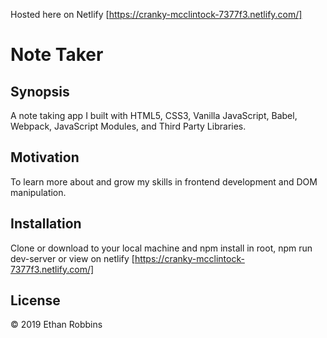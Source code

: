 
Hosted here on Netlify [https://cranky-mcclintock-7377f3.netlify.com/]


# Note Taker
## Synopsis

A note taking app I  built with HTML5, CSS3, Vanilla JavaScript, Babel, Webpack, JavaScript Modules, and Third Party Libraries.

## Motivation

To learn more about and grow my skills in frontend development and DOM manipulation. 

## Installation

Clone or download to your local machine and npm install in root, npm run dev-server or view on netlify [https://cranky-mcclintock-7377f3.netlify.com/]


## License

&copy; 2019 Ethan Robbins
